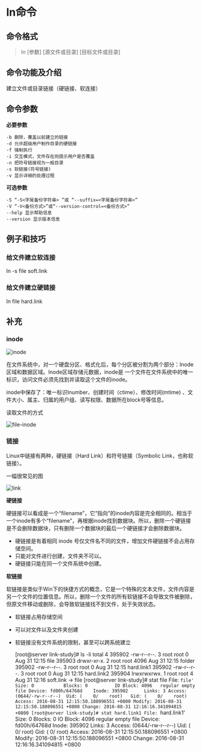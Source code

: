 # ln命令 #

## 命令格式 ##
> ln [参数] [源文件或目录] [目标文件或目录]

## 命令功能及介绍 ##

建立文件或目录链接（硬链接、软连接）

## 命令参数 ##

**必要参数**

    -b 删除，覆盖以前建立的链接
    -d 允许超级用户制作目录的硬链接
    -f 强制执行
    -i 交互模式，文件存在则提示用户是否覆盖
    -n 把符号链接视为一般目录
    -s 软链接(符号链接)
    -v 显示详细的处理过程

**可选参数**

    -S “-S<字尾备份字符串> ”或 “--suffix=<字尾备份字符串>”
    -V “-V<备份方式>”或“--version-control=<备份方式>”
    --help 显示帮助信息
    --version 显示版本信息

## 例子和技巧 ##

### 给文件建立软连接 ###

ln -s file soft.link

### 给文件建立硬链接 ###

ln file hard.link

## 补充 ##

### inode ###

![inode](https://github.com/tks6754/Photos01/raw/master/inode.jpg)

在文件系统中，对一个硬盘分区、格式化后，每个分区被分割为两个部分：Inode区域和数据区域。Inode区域存储元数据，inode是 一个文件在文件系统中的唯一标识，访问文件必须先找到并读取这个文件的inode。

inode中保存了：唯一标识Inumber、创建时间（ctime）、修改时间(mtime) 、文件大小、属主、归属的用户组、读写权限、数据所在block号等信息。

读取文件的方式

![file-inode](https://github.com/tks6754/Photos01/raw/master/file-inode.jpg)



### 链接 ###

Linux中链接有两种，硬链接（Hard Link）和符号链接（Symbolic Link，也称软链接）。

一幅很常见的图

![link](https://github.com/tks6754/Photos01/raw/master/linux-link.jpg)

**硬链接**

硬链接可以看成是一个“filename”，它“指向”的inode内容是完全相同的。相当于一个inode有多个“filename”，再根据inode找到数据块。所以，删除一个硬链接是不会删除数据块，只有删除一个数据块的最后一个硬链接才会删除数据块。

- 硬链接是有着相同 inode 号仅文件名不同的文件，增加文件硬链接不会占用存储空间。
- 只能对文件进行创建，文件夹不可以。
- 硬链接只能在同一个文件系统中创建。

**软链接**

软链接是类似于Win下的快捷方式的概念，它是一个特殊的文本文件，文件内容是另一个文件的位置信息。所以，删除一个文件的所有软链接不会导致文件被删除，但原文件移动或删除，会导致软链接找不到文件，处于失效状态。

- 软链接占用存储空间
- 可以对文件以及文件夹创建
- 软链接没有文件系统的限制，甚至可以跨系统建立



    [root@server link-study]# ls -li
    total 4
    395902 -rw-r--r--. 3 root root    0 Aug 31 12:15 file
    395903 drwxr-xr-x. 2 root root 4096 Aug 31 12:15 folder
    395902 -rw-r--r--. 3 root root    0 Aug 31 12:15 hard.link1
    395902 -rw-r--r--. 3 root root    0 Aug 31 12:15 hard.link2
    395904 lrwxrwxrwx. 1 root root    4 Aug 31 12:16 soft.link -> file
    [root@server link-study]# stat file
      File: `file'
      Size: 0         	Blocks: 0          IO Block: 4096   regular empty file
    Device: fd00h/64768d	Inode: 395902      Links: 3
    Access: (0644/-rw-r--r--)  Uid: (    0/    root)   Gid: (    0/    root)
    Access: 2016-08-31 12:15:50.188096551 +0800
    Modify: 2016-08-31 12:15:50.188096551 +0800
    Change: 2016-08-31 12:16:16.341094815 +0800
    [root@server link-study]# stat hard.link1
      File: `hard.link1'
      Size: 0         	Blocks: 0          IO Block: 4096   regular empty file
    Device: fd00h/64768d	Inode: 395902      Links: 3
    Access: (0644/-rw-r--r--)  Uid: (    0/    root)   Gid: (    0/    root)
    Access: 2016-08-31 12:15:50.188096551 +0800
    Modify: 2016-08-31 12:15:50.188096551 +0800
    Change: 2016-08-31 12:16:16.341094815 +0800
